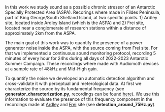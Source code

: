 In this work we study sound as a possible chronic stressor of an Antarctic Specially Protected Area (ASPA). Recorings where made in Fildes Peninsula, part of King George/South Shetland Island, at two specific points. 1) Ardley site, located inside Ardley Island (which is the ASPA)
and 2) Frei site, located near a conglomerate of research stations within a distance of approximately 2km from the ASPA. 

The main goal of this work was to quantify the presence of a power generator noise inside the ASPA, with the source coming from Frei site. For that we implemented a continuous sound monitoring protocol, recording 5 minutes of every hour for 24hs during all days of 2022-2023 Antarctic Summer Campaign.
These recordings where made with Audiomoth devices at a sample rate of 48kHz and Mid-High gain. 

To quantify the noise we developed an automatic detection algorithm and cross-validate it with perceptual and meterological data. At first we characterize the source by its fundamental frequency (see **generator_characterization.py**, recordings can be found [here](https://doi.org/10.5281/zenodo.14803434)). We use
this information to evaluate the presence of this frequency component in the recordings made at [Ardley](https://doi.org/10.5281/zenodo.14780840) and [Frei](https://doi.org/10.5281/zenodo.14801757) site (see **detection_around_75Hz.py**). 


